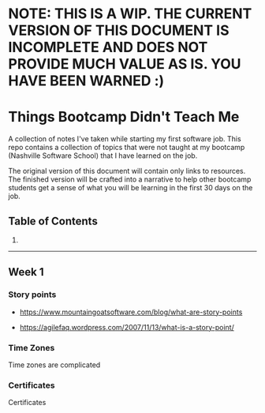 # NOTE: THIS IS A WIP. THE CURRENT VERSION OF THIS DOCUMENT IS INCOMPLETE AND DOES NOT PROVIDE MUCH VALUE AS IS. YOU HAVE BEEN WARNED :)

# Things Bootcamp Didn't Teach Me

A collection of notes I've taken while starting my first software job. This repo contains a collection of topics that were not taught at my bootcamp (Nashville Software School) that I have learned on the job.

The original version of this document will contain only links to resources. The finished version will be crafted into a narrative to help other bootcamp students get a sense of what you will be learning in the first 30 days on the job.

## Table of Contents

1.

---

## Week 1

### Story points

* https://www.mountaingoatsoftware.com/blog/what-are-story-points

* https://agilefaq.wordpress.com/2007/11/13/what-is-a-story-point/

### Time Zones

Time zones are complicated

### Certificates

Certificates
